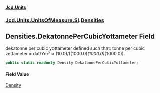 #### [Jcd.Units](index 'index')
### [Jcd.Units.UnitsOfMeasure.SI](Jcd.Units.UnitsOfMeasure.SI 'Jcd.Units.UnitsOfMeasure.SI').[Densities](Densities 'Jcd.Units.UnitsOfMeasure.SI.Densities')

## Densities.DekatonnePerCubicYottameter Field

dekatonne per cubic yottameter defined such that: tonne per cubic zettameter = dat/Ym³ ×
(10.0)/((1000.0)*(1000.0)*(1000.0)).

```csharp
public static readonly Density DekatonnePerCubicYottameter;
```

#### Field Value
[Density](Density 'Jcd.Units.UnitTypes.Density')